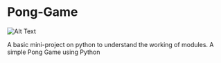 # Pong-Game


![Alt Text](https://media.tenor.com/images/e4008f279cd51d49741af4758d7f1ddc/tenor.gif)

A basic mini-project on python to understand the working of modules.
A simple Pong Game using Python
